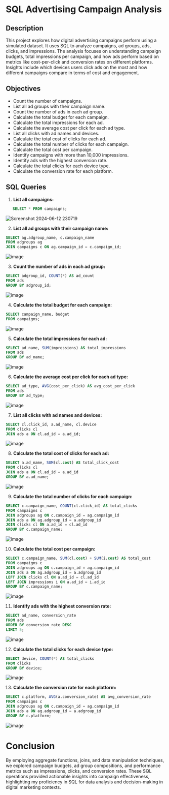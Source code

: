 # SQL Advertising Campaign Analysis

## Description

This project explores how digital advertising campaigns perform using a simulated dataset. It uses SQL to analyze campaigns, ad groups, ads, clicks, and impressions. The analysis focuses on understanding campaign budgets, total impressions per campaign, and how ads perform based on metrics like cost-per-click and conversion rates on different platforms. Insights include which devices users click ads on the most and how different campaigns compare in terms of cost and engagement.

## Objectives

- Count the number of campaigns.
- List all ad groups with their campaign name.
- Count the number of ads in each ad group.
- Calculate the total budget for each campaign.
- Calculate the total impressions for each ad.
- Calculate the average cost per click for each ad type.
- List all clicks with ad names and devices.
- Calculate the total cost of clicks for each ad.
- Calculate the total number of clicks for each campaign.
- Calculate the total cost per campaign.
- Identify campaigns with more than 10,000 impressions.
- Identify ads with the highest conversion rate.
- Calculate the total clicks for each device type.
- Calculate the conversion rate for each platform.

## SQL Queries

1. **List all campaigns:**
```sql
   SELECT * FROM campaigns;
```
![Screenshot 2024-06-12 230719](https://github.com/sarvaniduggirala/SQL-Advertising-Campaign-Analysis/assets/158331818/ed90353d-6453-483d-a938-f291704692da)

2. **List all ad groups with their campaign name:**
```sql
SELECT ag.adgroup_name, c.campaign_name 
FROM adgroups ag
JOIN campaigns c ON ag.campaign_id = c.campaign_id;
```
![image](https://github.com/sarvaniduggirala/SQL-Advertising-Campaign-Analysis/assets/158331818/4775efb6-8e46-42a6-ace8-44d96e411539)

3. **Count the number of ads in each ad group:**
```sql
SELECT adgroup_id, COUNT(*) AS ad_count 
FROM ads 
GROUP BY adgroup_id;
```
![image](https://github.com/sarvaniduggirala/SQL-Advertising-Campaign-Analysis/assets/158331818/f9f13868-0747-4552-8de4-0575f28a21ca)

4. **Calculate the total budget for each campaign:**
```sql
SELECT campaign_name, budget 
FROM campaigns;
```
![image](https://github.com/sarvaniduggirala/SQL-Advertising-Campaign-Analysis/assets/158331818/a82112a3-c667-443f-896e-3533d8fe64b3)

5. **Calculate the total impressions for each ad:**
```sql
SELECT ad_name, SUM(impressions) AS total_impressions 
FROM ads 
GROUP BY ad_name;
```
![image](https://github.com/sarvaniduggirala/SQL-Advertising-Campaign-Analysis/assets/158331818/6b060b65-1113-4f9f-ac06-056d7bed6fa8)

6. **Calculate the average cost per click for each ad type:**
```sql
SELECT ad_type, AVG(cost_per_click) AS avg_cost_per_click 
FROM ads 
GROUP BY ad_type;
```
![image](https://github.com/sarvaniduggirala/SQL-Advertising-Campaign-Analysis/assets/158331818/e0b4f3f9-5765-4fb7-b8a4-a84c3fd51651)

7. **List all clicks with ad names and devices:**
```sql
SELECT cl.click_id, a.ad_name, cl.device 
FROM clicks cl
JOIN ads a ON cl.ad_id = a.ad_id;
```
![image](https://github.com/sarvaniduggirala/SQL-Advertising-Campaign-Analysis/assets/158331818/1d2fb9e7-b486-42ad-ba8e-4cd8bed973ad)

8. **Calculate the total cost of clicks for each ad:**
```sql
SELECT a.ad_name, SUM(cl.cost) AS total_click_cost 
FROM clicks cl
JOIN ads a ON cl.ad_id = a.ad_id 
GROUP BY a.ad_name;
```
![image](https://github.com/sarvaniduggirala/SQL-Advertising-Campaign-Analysis/assets/158331818/a1dc9aed-f6c9-4be4-867d-f683afc93cd8)

9. **Calculate the total number of clicks for each campaign:**
```sql
SELECT c.campaign_name, COUNT(cl.click_id) AS total_clicks 
FROM campaigns c
JOIN adgroups ag ON c.campaign_id = ag.campaign_id
JOIN ads a ON ag.adgroup_id = a.adgroup_id
JOIN clicks cl ON a.ad_id = cl.ad_id
GROUP BY c.campaign_name;
```
![image](https://github.com/sarvaniduggirala/SQL-Advertising-Campaign-Analysis/assets/158331818/11ff520b-249d-4f1f-978d-b044b4cae2b1)

10. **Calculate the total cost per campaign:**
```sql
SELECT c.campaign_name, SUM(cl.cost) + SUM(i.cost) AS total_cost 
FROM campaigns c
JOIN adgroups ag ON c.campaign_id = ag.campaign_id
JOIN ads a ON ag.adgroup_id = a.adgroup_id
LEFT JOIN clicks cl ON a.ad_id = cl.ad_id
LEFT JOIN impressions i ON a.ad_id = i.ad_id
GROUP BY c.campaign_name;
```
![image](https://github.com/sarvaniduggirala/SQL-Advertising-Campaign-Analysis/assets/158331818/65db7e3a-40a9-4be7-9e2e-40cae5a4a508)

11. **Identify ads with the highest conversion rate:**
```sql
SELECT ad_name, conversion_rate 
FROM ads 
ORDER BY conversion_rate DESC 
LIMIT 5;
```
![image](https://github.com/sarvaniduggirala/SQL-Advertising-Campaign-Analysis/assets/158331818/49c7d6c0-24e0-4806-94fd-fd119a6bf533)

12. **Calculate the total clicks for each device type:**
```sql
SELECT device, COUNT(*) AS total_clicks 
FROM clicks 
GROUP BY device;
```
![image](https://github.com/sarvaniduggirala/SQL-Advertising-Campaign-Analysis/assets/158331818/7afadf3e-52eb-446e-84fd-356a465d980d)

13. **Calculate the conversion rate for each platform:**
```sql
SELECT c.platform, AVG(a.conversion_rate) AS avg_conversion_rate 
FROM campaigns c
JOIN adgroups ag ON c.campaign_id = ag.campaign_id
JOIN ads a ON ag.adgroup_id = a.adgroup_id
GROUP BY c.platform;
```
![image](https://github.com/sarvaniduggirala/SQL-Advertising-Campaign-Analysis/assets/158331818/bef5cf5f-fe4d-4526-852b-7b2142353afc)

# Conclusion
By employing aggregate functions, joins, and data manipulation techniques, we explored campaign budgets, ad group compositions, and performance metrics such as impressions, clicks, and conversion rates. These SQL operations provided actionable insights into campaign effectiveness, highlighting my proficiency in SQL for data analysis and decision-making in digital marketing contexts.
